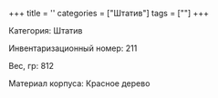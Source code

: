 +++
title = ''
categories = ["Штатив"]
tags = [""]
+++

Категория: Штатив

Инвентаризационный номер: 211

Вес, гр: 812

Материал корпуса: Красное дерево


